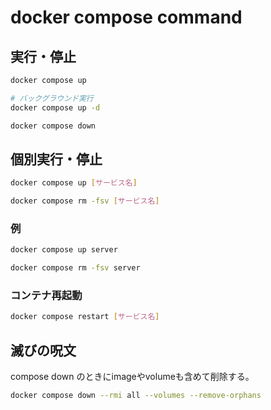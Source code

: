 # docker compose command

## 実行・停止

```sh
docker compose up

# バックグラウンド実行
docker compose up -d

docker compose down
```

## 個別実行・停止

```sh
docker compose up [サービス名]

docker compose rm -fsv [サービス名]
```

### 例

```sh
docker compose up server

docker compose rm -fsv server
```

### コンテナ再起動

```sh
docker compose restart [サービス名]
```
## 滅びの呪文

compose down のときにimageやvolumeも含めて削除する。
```sh
docker compose down --rmi all --volumes --remove-orphans
```
